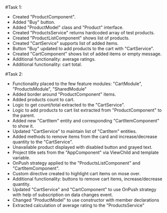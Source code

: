 #Task 1:
- Created "ProductComponent".
- Added "Buy" button.
- Added "ProductModel" class and "Product" interface.
- Created "ProductsService" returns hardcoded array of test products.
- Created "ProductListComponent" shows list of products.
- Created "CartService" supports list of added items.
- Button "Buy" updated to add products to the cart with "CartService".
- Created "CartComponent" shows list of added items or empty message.
- Additional functionality: average ratings.
- Additional functionality: cart total.

#Task 2:
- Functionality placed to the few feature modules: "CartModule", "ProductsModule", "SharedModule"
- Added border around "ProductComponent" items.
- Added products count to cart.
- Logic to get count/total extracted to the "CartService".
- Logic to add products to cart list extracted from "ProductComponent" to the parent.
- Added new "CartItem" entity and corresponding "CartItemComponent" to show it.
- Updated "CartService" to maintain list of "CartItem" entities.
- Added methods to remove items from the card and increase/decrease quantity to the "CartService".
- Unavailable product displayed with disabled button and grayed text.
- Project title sets from the "AppComponent" via ViewChild and template variable.
- OnPush strategy applied to the "ProductsListComponent" and "CartItemComponent".
- Custom directive created to highlight cart items on mose over.
- Additional functionality: buttons to remove cart items, increase/decrease quantity.
- Updated "CartService" and "CartComponent" to use OnPush strategy with help of subscription on data changes event.
- Changed "ProductModel" to use constructor with member declarations
- Extracted calculation of average rating to the "ProductsService"
